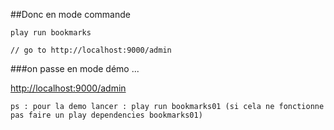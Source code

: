 ##Donc en mode commande

	play run bookmarks
	
	// go to http://localhost:9000/admin

###on passe en mode démo ...

[http://localhost:9000/admin](http://localhost:9000/admin)

`ps : pour la demo lancer : play run bookmarks01 (si cela ne fonctionne pas faire un play dependencies bookmarks01)`